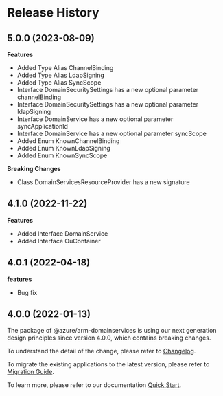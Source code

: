 # Release History
    
## 5.0.0 (2023-08-09)
    
**Features**

  - Added Type Alias ChannelBinding
  - Added Type Alias LdapSigning
  - Added Type Alias SyncScope
  - Interface DomainSecuritySettings has a new optional parameter channelBinding
  - Interface DomainSecuritySettings has a new optional parameter ldapSigning
  - Interface DomainService has a new optional parameter syncApplicationId
  - Interface DomainService has a new optional parameter syncScope
  - Added Enum KnownChannelBinding
  - Added Enum KnownLdapSigning
  - Added Enum KnownSyncScope

**Breaking Changes**

  - Class DomainServicesResourceProvider has a new signature
    
    
## 4.1.0 (2022-11-22)
    
**Features**

  - Added Interface DomainService
  - Added Interface OuContainer
    
## 4.0.1 (2022-04-18)

**features**

  - Bug fix

## 4.0.0 (2022-01-13)

The package of @azure/arm-domainservices is using our next generation design principles since version 4.0.0, which contains breaking changes.

To understand the detail of the change, please refer to [Changelog](https://aka.ms/js-track2-changelog).

To migrate the existing applications to the latest version, please refer to [Migration Guide](https://aka.ms/js-track2-migration-guide).

To learn more, please refer to our documentation [Quick Start](https://aka.ms/js-track2-quickstart).
